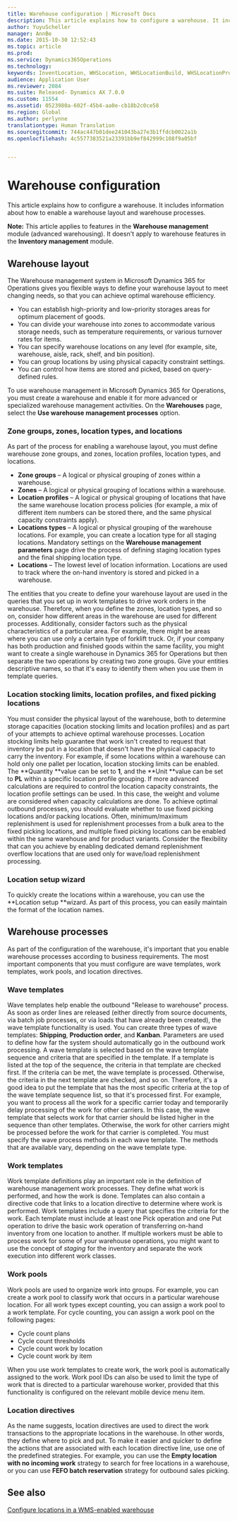 ```yaml
---
title: Warehouse configuration | Microsoft Docs
description: This article explains how to configure a warehouse. It includes information about how to enable a warehouse layout and warehouse processes.
author: YuyuScheller
manager: AnnBe
ms.date: 2015-10-30 12:52:43
ms.topic: article
ms.prod: 
ms.service: Dynamics365Operations
ms.technology: 
keywords: InventLocation, WHSLocation, WHSLocationBuild, WHSLocationProfile, WHSLocationType, WHSLocDirTable, WHSParameters, WHSWaveTemplateTable, WHSWorkPool, WHSWorkTemplateTable, WHSZone, WHSZoneGroup
audience: Application User
ms.reviewer: 2084
ms.suite: Released- Dynamics AX 7.0.0
ms.custom: 11554
ms.assetid: 0523980a-602f-45b4-aa0e-cb18b2c0ce58
ms.region: Global
ms.author: perlynne
translationtype: Human Translation
ms.sourcegitcommit: 744ac447b01dee241043ba27e3b1ffdcb0022a1b
ms.openlocfilehash: 4c5577383521a23391bb9ef842999c108f9a05bf


---
```


# <a name="warehouse-configuration"></a>Warehouse configuration

This article explains how to configure a warehouse. It includes information about how to enable a warehouse layout and warehouse processes.

**Note:** This article applies to features in the **Warehouse management** module (advanced warehousing). It doesn't apply to warehouse features in the **Inventory management** module.

## <a name="warehouse-layout"></a>Warehouse layout
The Warehouse management system in Microsoft Dynamics 365 for Operations gives you flexible ways to define your warehouse layout to meet changing needs, so that you can achieve optimal warehouse efficiency.

-   You can establish high-priority and low-priority storages areas for optimum placement of goods.
-   You can divide your warehouse into zones to accommodate various storage needs, such as temperature requirements, or various turnover rates for items.
-   You can specify warehouse locations on any level (for example, site, warehouse, aisle, rack, shelf, and bin position).
-   You can group locations by using physical capacity constraint settings.
-   You can control how items are stored and picked, based on query-defined rules.

To use warehouse management in Microsoft Dynamics 365 for Operations, you must create a warehouse and enable it for more advanced or specialized warehouse management activities. On the **Warehouses** page, select the **Use warehouse management processes** option.

### <a name="zone-groups-zones-location-types-and-locations"></a>Zone groups, zones, location types, and locations

As part of the process for enabling a warehouse layout, you must define warehouse zone groups, and zones, location profiles, location types, and locations.

-   **Zone groups** – A logical or physical grouping of zones within a warehouse.
-   **Zones** – A logical or physical grouping of locations within a warehouse.
-   **Location profiles** – A logical or physical grouping of locations that have the same warehouse location process policies (for example, a mix of different item numbers can be stored there, and the same physical capacity constraints apply).
-   **Locations types** – A logical or physical grouping of the warehouse locations. For example, you can create a location type for all staging locations. Mandatory settings on the **Warehouse management parameters** page drive the process of defining staging location types and the final shipping location type.
-   **Locations** – The lowest level of location information. Locations are used to track where the on-hand inventory is stored and picked in a warehouse.

The entities that you create to define your warehouse layout are used in the queries that you set up in work templates to drive work orders in the warehouse. Therefore, when you define the zones, location types, and so on, consider how different areas in the warehouse are used for different processes. Additionally, consider factors such as the physical characteristics of a particular area. For example, there might be areas where you can use only a certain type of forklift truck. Or, if your company has both production and finished goods within the same facility, you might want to create a single warehouse in Dynamics 365 for Operations but then separate the two operations by creating two zone groups. Give your entities descriptive names, so that it's easy to identify them when you use them in template queries.

### <a name="location-stocking-limits-location-profiles-and-fixed-picking-locations"></a>Location stocking limits, location profiles, and fixed picking locations

You must consider the physical layout of the warehouse, both to determine storage capacities (location stocking limits and location profiles) and as part of your attempts to achieve optimal warehouse processes. Location stocking limits help guarantee that work isn't created to request that inventory be put in a location that doesn't have the physical capacity to carry the inventory. For example, if some locations within a warehouse can hold only one pallet per location, location stocking limits can be enabled. The **Quantity **value can be set to **1**, and the **Unit **value can be set to **PL** within a specific location profile grouping. If more advanced calculations are required to control the location capacity constraints, the location profile settings can be used. In this case, the weight and volume are considered when capacity calculations are done. To achieve optimal outbound processes, you should evaluate whether to use fixed picking locations and/or packing locations. Often, minimum/maximum replenishment is used for replenishment processes from a bulk area to the fixed picking locations, and multiple fixed picking locations can be enabled within the same warehouse and for product variants. Consider the flexibility that can you achieve by enabling dedicated demand replenishment overflow locations that are used only for wave/load replenishment processing.

### <a name="location-setup-wizard"></a>Location setup wizard

To quickly create the locations within a warehouse, you can use the **Location setup **wizard. As part of this process, you can easily maintain the format of the location names.

## <a name="warehouse-processes"></a>Warehouse processes
As part of the configuration of the warehouse, it's important that you enable warehouse processes according to business requirements. The most important components that you must configure are wave templates, work templates, work pools, and location directives.

### <a name="wave-templates"></a>Wave templates

Wave templates help enable the outbound "Release to warehouse" process. As soon as order lines are released (either directly from source documents, via batch job processes, or via loads that have already been created), the wave template functionality is used. You can create three types of wave templates: **Shipping**, **Production order**, and **Kanban**. Parameters are used to define how far the system should automatically go in the outbound work processing. A wave template is selected based on the wave template sequence and criteria that are specified in the template. If a template is listed at the top of the sequence, the criteria in that template are checked first. If the criteria can be met, the wave template is processed. Otherwise, the criteria in the next template are checked, and so on. Therefore, it's a good idea to put the template that has the most specific criteria at the top of the wave template sequence list, so that it's processed first. For example, you want to process all the work for a specific carrier today and temporarily delay processing of the work for other carriers. In this case, the wave template that selects work for that carrier should be listed higher in the sequence than other templates. Otherwise, the work for other carriers might be processed before the work for that carrier is completed. You must specify the wave process methods in each wave template. The methods that are available vary, depending on the wave template type.

### <a name="work-templates"></a>Work templates

Work template definitions play an important role in the definition of warehouse management work processes. They define what work is performed, and how the work is done. Templates can also contain a directive code that links to a location directive to determine where work is performed. Work templates include a query that specifies the criteria for the work. Each template must include at least one Pick operation and one Put operation to drive the basic work operation of transferring on-hand inventory from one location to another. If multiple workers must be able to process work for some of your warehouse operations, you might want to use the concept of *staging* for the inventory and separate the work execution into different work classes.

### <a name="work-pools"></a>Work pools

Work pools are used to organize work into groups. For example, you can create a work pool to classify work that occurs in a particular warehouse location. For all work types except counting, you can assign a work pool to a work template. For cycle counting, you can assign a work pool on the following pages:

-   Cycle count plans
-   Cycle count thresholds
-   Cycle count work by location
-   Cycle count work by item

When you use work templates to create work, the work pool is automatically assigned to the work. Work pool IDs can also be used to limit the type of work that is directed to a particular warehouse worker, provided that this functionality is configured on the relevant mobile device menu item.

### <a name="location-directives"></a>Location directives

As the name suggests, location directives are used to direct the work transactions to the appropriate locations in the warehouse. In other words, they define where to pick and put. To make it easier and quicker to define the actions that are associated with each location directive line, use one of the predefined strategies. For example, you can use the **Empty location with no incoming work** strategy to search for free locations in a warehouse, or you can use **FEFO batch reservation** strategy for outbound sales picking.

<a name="see-also"></a>See also
--------

[Configure locations in a WMS-enabled warehouse](https://ax.help.dynamics.com/en/wiki/configure-locations-in-a-wms-enabled-warehouse/)




<!--HONumber=Feb17_HO3-->


